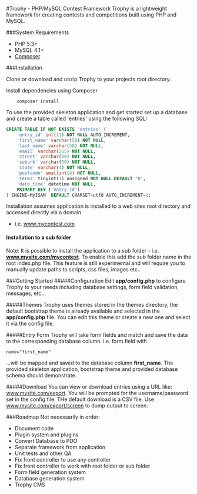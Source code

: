 #Trophy - PHP/MySQL Contest Framework
Trophy is a lightweight framework for creating contests and competitions built using PHP and MySQL.

###System Requirements

* PHP 5.3+
* MySQL 4.1+
* [Composer](https://getcomposer.org/)

###Installation

Clone or download and unzip Trophy to your projects root directory.

Install dependencies using Composer

```
    composer install
```

To use the provided skeleton application and get started set up a database and create a table called 'entries' using 
the following SQL: 

```sql
CREATE TABLE IF NOT EXISTS 'entries' (
    'entry_id' int(11) NOT NULL AUTO_INCREMENT,
    'first_name' varchar(50) NOT NULL,
    'last_name' varchar(50) NOT NULL,
    'email' varchar(255) NOT NULL,
    'street' varchar(50) NOT NULL,
    'suburb' varchar(50) NOT NULL,
    'state' varchar(4) NOT NULL,
    'postcode' smallint(4) NOT NULL,
    'terms' tinyint(1) unsigned NOT NULL DEFAULT '0',
    'date_time' datetime NOT NULL,
    PRIMARY KEY ('entry_id')
) ENGINE=MyISAM  DEFAULT CHARSET=utf8 AUTO_INCREMENT=1;
```

Installation assumes application is installed to a web sites root directory and accessed directly via a domain
- i.e. www.mycontest.com

#### Installation to a sub folder
Note: It is possible to install the application to a sub folder - i.e. **www.mysite.com/mycontest**. To enable this add the 
sub folder name in the root index.php file. This feature is still experimental and will require you to manually update 
paths to scripts, css files, images etc..

###Getting Started
#####Configuration
Edit **app/config.php** to configure Trophy to your needs including database settings, form field validation, 
messages, etc...

#####Themes
Trophy uses themes stored in the themes directory, the default bootstrap theme is already available and selected in 
the **app/config.php** file. You can edit this theme or create a new one and select it via the config file.

#####Entry Form
Trophy will take form fields and match and save the data to the corresponding database column. i.e. form field with

```
name="first_name"
```

...will be mapped and saved to the database column **first_name**. The provided skeleton application, bootstrap theme and 
provided database schema should demonstrate.

#####Download
You can view or download entries using a URL like: www.mysite.com/export. You will be prompted for the username/password
set in the config file. THe default download is a CSV file. Use www.mysite.com/export/screen to dump output to screen.

###Roadmap
Not necessarily in order:
* Document code
* Plugin system and plugins
* Convert Database to PDO
* Separate framework from application
* Unit tests and other QA
* Fix front controller to use any controller
* Fix front controller to work with root folder or sub folder
* Form field generation system
* Database generation system
* Trophy CMS


